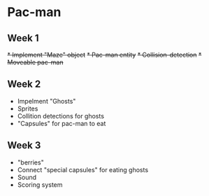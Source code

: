 Pac-man
=======

Week 1
------

~~* Implement "Maze" object~~
~~* Pac-man entity~~
~~* Collision-detection~~
~~* Moveable pac-man~~

Week 2
------

* Impelment "Ghosts"
* Sprites
* Collition detections for ghosts
* "Capsules" for pac-man to eat

Week 3
------

* "berries"
* Connect "special capsules" for eating ghosts
* Sound
* Scoring system
